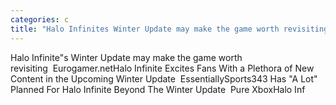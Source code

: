 ```yaml
---
categories: c
title: "Halo Infinites Winter Update may make the game worth revisiting  Eurogamernet"
---
```

Halo Infinite"s Winter Update may make the game worth revisiting&nbsp;&nbsp;Eurogamer.netHalo Infinite Excites Fans With a Plethora of New Content in the Upcoming Winter Update&nbsp;&nbsp;EssentiallySports343 Has "A Lot" Planned For Halo Infinite Beyond The Winter Update&nbsp;&nbsp;Pure XboxHalo Inf